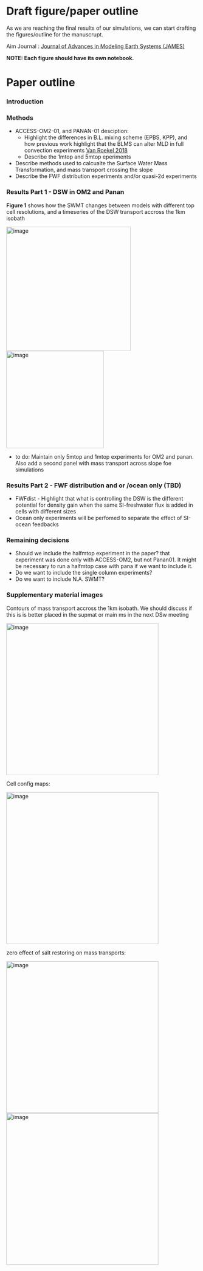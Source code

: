 # Draft figure/paper outline

As we are reaching the final results of our simulations, we can start drafting the figures/outline for the manuscrupt.

Aim Journal : [Journal of Advances in Modeling Earth Systems (JAMES)](https://agupubs.onlinelibrary.wiley.com/journal/19422466/journal-metrics)


**NOTE: Each figure should have its own notebook.**

# Paper outline

### Introduction

### Methods
  - ACCESS-OM2-01, and PANAN-01 desciption:
     - Highlight the differences in B.L. mixing scheme (EPBS, KPP), and how previous work highlight that the BLMS can alter MLD in full convection experiments [Van Roekel 2018](https://agupubs.onlinelibrary.wiley.com/doi/full/10.1029/2018MS001336)
     - Describe the 1mtop and 5mtop eperiments
  -  Describe methods used to calcualte the Surface Water Mass Transformation, and mass transport crossing the slope
  -  Describe the FWF distribution experiments and/or quasi-2d experiments
    
### Results Part 1 - DSW in OM2 and Panan
**Figure 1** shows how the SWMT changes between models with different top cell resolutions, and a timeseries of the DSW transport accross the 1km isobath

<img width="327" alt="image" src="https://github.com/willaguiar/DSW-collaborative-project/assets/70033934/3eca1f06-bbdc-452f-8cfb-beff8321add3">
<img width="256" alt="image" src="https://github.com/willaguiar/DSW-collaborative-project/assets/70033934/167bfa6c-f73e-4000-a1ef-5e56f821822a">

  - to do: Maintain only 5mtop and 1mtop experiments for OM2 and panan. Also add a second panel with mass transport across slope foe simulations


### Results Part 2 - FWF distribution and or /ocean only (TBD)
  -  FWFdist - Highlight that what is controlling the DSW is the different potential for density gain when the same SI-freshwater flux is added in cells with different sizes
  -  Ocean only experiments will be perfomed to separate the effect of SI-ocean feedbacks

### Remaining decisions
  - Should we include the halfmtop experiment in the paper? that experiment was done only with ACCESS-OM2, but not Panan01. It might be necessary to run a halfmtop case with pana if we want to include it.
  - Do we want to include the single column experiments?
  - Do we want to include N.A. SWMT?

### Supplementary material images
Contours of mass transport accross the 1km isobath. We should discuss if this is is better placed in the supmat or main ms in the next DSw meeting

<img width="400" alt="image" src="https://github.com/willaguiar/DSW-collaborative-project/assets/70033934/ab31fa93-01f3-44d7-9e7a-fe657244fbd5">


Cell config maps:

<img width="400" alt="image" src="https://github.com/willaguiar/DSW-collaborative-project/assets/70033934/21152f23-98ee-49e7-8416-6d8081fc2833">


zero effect of salt restoring on mass transports:

<img width="400" alt="image" src="https://github.com/willaguiar/DSW-collaborative-project/assets/70033934/d609f2ed-588d-4232-a6b2-ac0535fc0585">

<img width="400" alt="image" src="https://github.com/willaguiar/DSW-collaborative-project/assets/70033934/73668070-c6a0-474a-8ee8-032f77e5ca86">

